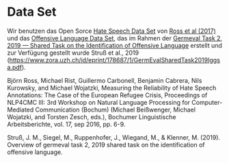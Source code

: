 # Data Set

Wir benutzen das Open Sorce [Hate Speech Data Set](https://github.com/ankekat1000/IWG_hatespeech_public) von [Ross et al (2017)](https://arxiv.org/abs/1701.08118) und das [Offensive Language Data Set](https://projects.fzai.h-da.de/iggsa/projekt), das im Rahmen der [Germeval Task 2, 2019 — Shared Task on the Identification of Offensive Language](https://projects.fzai.h-da.de/iggsa/) erstellt und zur Verfügung gestellt wurde Struß et al., 2019 (https://www.zora.uzh.ch/id/eprint/178687/1/GermEvalSharedTask2019Iggsa.pdf).

Björn Ross, Michael Rist, Guillermo Carbonell, Benjamin Cabrera, Nils Kurowsky, and Michael Wojatzki, Measuring the Reliability of Hate Speech Annotations: The Case of the European Refugee Crisis, Proceedings of NLP4CMC III: 3rd Workshop on Natural Language Processing for Computer-Mediated Communication (Bochum) (Michael Beißwenger, Michael Wojatzki, and Torsten Zesch, eds.), Bochumer Linguistische Arbeitsberichte, vol. 17, sep 2016, pp. 6-9.

Struß, J. M., Siegel, M., Ruppenhofer, J., Wiegand, M., & Klenner, M. (2019). Overview of germeval task 2, 2019 shared task on the identification of offensive language.
